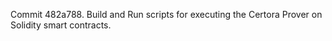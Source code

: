 Commit 482a788.                    Build and Run scripts for executing the Certora Prover on Solidity smart contracts.